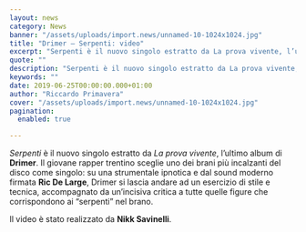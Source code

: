 ```yaml
---
layout: news
category: News
banner: "/assets/uploads/import.news/unnamed-10-1024x1024.jpg"
title: "Drimer – Serpenti: video"
excerpt: "Serpenti è il nuovo singolo estratto da La prova vivente, l’ultimo album di Drimer. Il giovane rapper trentino sceglie uno dei brani più incalzanti del disco come singolo: su una strumentale ipnotica e dal sound moderno firmata Ric De Large, Drimer si lascia andare ad un esercizio di stile e tecnica, accompagnato da un’incisiva critica [&hellip"
quote: ""
description: "Serpenti è il nuovo singolo estratto da La prova vivente, l’ultimo album di Drimer. Il giovane rapper trentino sceglie uno dei brani più incalzanti del disco come singolo: su una strumentale ipnotica e dal sound moderno firmata Ric De Large, Drimer si lascia andare ad un esercizio di stile e tecnica, accompagnato da un’incisiva critica [&hellip"
keywords: ""
date: 2019-06-25T00:00:00.000+01:00
author: "Riccardo Primavera"
cover: "/assets/uploads/import.news/unnamed-10-1024x1024.jpg"
pagination:
  enabled: true

---
```


_Serpenti_ è il nuovo singolo estratto da _La prova vivente_, l’ultimo album di **Drimer**. Il giovane rapper trentino sceglie uno dei brani più incalzanti del disco come singolo: su una strumentale ipnotica e dal sound moderno firmata **Ric De Large**, Drimer si lascia andare ad un esercizio di stile e tecnica, accompagnato da un’incisiva critica a tutte quelle figure che corrispondono ai “serpenti” nel brano.

Il video è stato realizzato da **Nikk Savinelli**.